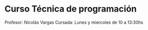 # Curso Técnica de programación

Profesor: Nicolás Vargas
Cursada: Lunes y miercoles de 10 a 13:30hs
